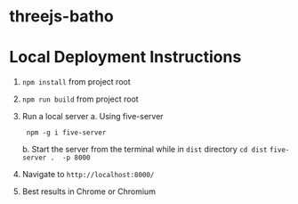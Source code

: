 # threejs-batho


# Local Deployment Instructions

1. `npm install` from project root
2.  `npm run build` from project root
3. Run a local server 
	a. Using five-server
		
		npm -g i five-server 
	b. Start the server from the terminal while in `dist` directory
	`cd dist`
	`five-server .  -p 8000`
4. Navigate to `http://localhost:8000/`
5. Best results in Chrome or Chromium